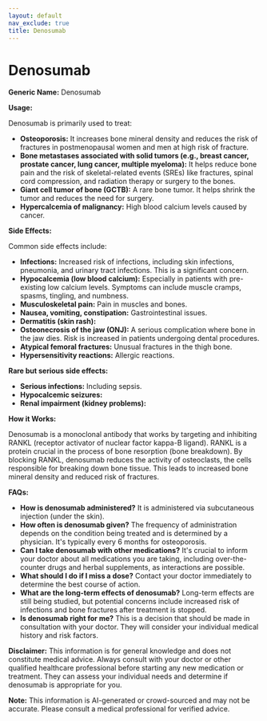 ```yaml
---
layout: default
nav_exclude: true
title: Denosumab
---
```


# Denosumab

**Generic Name:** Denosumab

**Usage:**

Denosumab is primarily used to treat:

* **Osteoporosis:**  It increases bone mineral density and reduces the risk of fractures in postmenopausal women and men at high risk of fracture.
* **Bone metastases associated with solid tumors (e.g., breast cancer, prostate cancer, lung cancer, multiple myeloma):** It helps reduce bone pain and the risk of skeletal-related events (SREs) like fractures, spinal cord compression, and radiation therapy or surgery to the bones.
* **Giant cell tumor of bone (GCTB):**  A rare bone tumor. It helps shrink the tumor and reduces the need for surgery.
* **Hypercalcemia of malignancy:** High blood calcium levels caused by cancer.


**Side Effects:**

Common side effects include:

* **Infections:**  Increased risk of infections, including skin infections, pneumonia, and urinary tract infections. This is a significant concern.
* **Hypocalcemia (low blood calcium):** Especially in patients with pre-existing low calcium levels.  Symptoms can include muscle cramps, spasms, tingling, and numbness.
* **Musculoskeletal pain:**  Pain in muscles and bones.
* **Nausea, vomiting, constipation:** Gastrointestinal issues.
* **Dermatitis (skin rash):**
* **Osteonecrosis of the jaw (ONJ):** A serious complication where bone in the jaw dies.  Risk is increased in patients undergoing dental procedures.
* **Atypical femoral fractures:**  Unusual fractures in the thigh bone.
* **Hypersensitivity reactions:** Allergic reactions.


**Rare but serious side effects:**

* **Serious infections:** Including sepsis.
* **Hypocalcemic seizures:**
* **Renal impairment (kidney problems):**


**How it Works:**

Denosumab is a monoclonal antibody that works by targeting and inhibiting RANKL (receptor activator of nuclear factor kappa-B ligand).  RANKL is a protein crucial in the process of bone resorption (bone breakdown). By blocking RANKL, denosumab reduces the activity of osteoclasts, the cells responsible for breaking down bone tissue. This leads to increased bone mineral density and reduced risk of fractures.


**FAQs:**

* **How is denosumab administered?** It is administered via subcutaneous injection (under the skin).
* **How often is denosumab given?** The frequency of administration depends on the condition being treated and is determined by a physician. It's typically every 6 months for osteoporosis.
* **Can I take denosumab with other medications?**  It's crucial to inform your doctor about all medications you are taking, including over-the-counter drugs and herbal supplements, as interactions are possible.
* **What should I do if I miss a dose?**  Contact your doctor immediately to determine the best course of action.
* **What are the long-term effects of denosumab?** Long-term effects are still being studied, but potential concerns include increased risk of infections and bone fractures after treatment is stopped.
* **Is denosumab right for me?**  This is a decision that should be made in consultation with your doctor.  They will consider your individual medical history and risk factors.


**Disclaimer:** This information is for general knowledge and does not constitute medical advice.  Always consult with your doctor or other qualified healthcare professional before starting any new medication or treatment.  They can assess your individual needs and determine if denosumab is appropriate for you.


**Note:** This information is AI-generated or crowd-sourced and may not be accurate. Please consult a medical professional for verified advice.